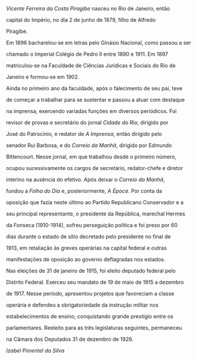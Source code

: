 

*Vicente Ferreira da Costa Piragibe* nasceu no Rio de Janeiro, então

capital do Império, no dia 2 de junho de 1879, filho de Alfredo

Piragibe.



Em 1896 bacharelou-se em letras pelo Ginásio Nacional, como passou a ser

chamado o Imperial Colégio de Pedro II entre 1890 e 1911. Em 1897

matriculou-se na Faculdade de Ciências Jurídicas e Sociais do Rio de

Janeiro e formou-se em 1902.



Ainda no primeiro ano da faculdade, após o falecimento de seu pai, teve

de começar a trabalhar para se sustentar e passou a atuar com destaque

na imprensa, exercendo variadas funções em diversos periódicos. Foi

revisor de provas e secretário do jornal *Cidade do Rio*, dirigido por

José do Patrocínio, e redator de *A Imprensa*, então dirigido pelo

senador Rui Barbosa, e do *Correio da Manhã*, dirigido por Edmundo

Bittencourt. Nesse jornal, em que trabalhou desde o primeiro número,

ocupou sucessivamente os cargos de secretário, redator-chefe e diretor

interino na ausência do efetivo. Após deixar o *Correio da Manhã*,

fundou a *Folha do Dia* e, posteriormente, *A Época*. Por conta da

oposição que fazia neste último ao Partido Republicano Conservador e a

seu principal representante, o presidente da República, marechal Hermes

da Fonseca (1910-1914), sofreu perseguição política e foi preso por 60

dias durante o estado de sítio decretado pelo presidente no final de

1913, em retaliação às greves operárias na capital federal e outras

manifestações de oposição ao governo deflagradas nos estados.



Nas eleições de 31 de janeiro de 1915, foi eleito deputado federal pelo

Distrito Federal. Exerceu seu mandato de 19 de maio de 1915 a dezembro

de 1917. Nesse período, apresentou projetos que favoreciam a classe

operária e defendeu a obrigatoriedade da instrução militar nos

estabelecimentos de ensino, conquistando grande prestígio entre os

parlamentares. Reeleito para as três legislaturas seguintes, permaneceu

na Câmara dos Deputados 31 de dezembro de 1926.



*Izabel Pimentel da Silva*



